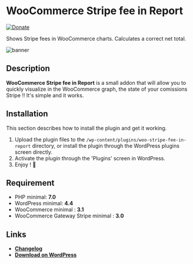 # WooCommerce Stripe fee in Report
[![Donate](https://img.shields.io/badge/Donate-PayPal-green.svg)](https://www.paypal.me/rvola)

Shows Stripe fees in WooCommerce charts. Calculates a correct net total.

![banner](/.github/banner.jpg)

## Description

**WooCommerce Stripe fee in Report** is a small addon that will allow you to quickly visualize in the WooCommerce graph, the state of your comissions Stripe !!
It's simple and it works.

## Installation

This section describes how to install the plugin and get it working.

1. Upload the plugin files to the `/wp-content/plugins/woo-stripe-fee-in-report` directory, or install the plugin through the WordPress plugins screen directly.
2. Activate the plugin through the 'Plugins' screen in WordPress.
3. Enjoy ! 🤑

## Requirement

* PHP minimal: **7.0**
* WordPress minimal: **4.4**
* WooCommerce minimal : **3.1**
* WooCommerce Gateway Stripe minimal : **3.0**

## Links

* [**Changelog**](https://github.com/rvola/woo-stripe-fee-in-report/blob/master/CHANGELOG.md)
* [**Download on WordPress**](https://wordpress.org/plugins/woo-stripe-fee-in-report/)


